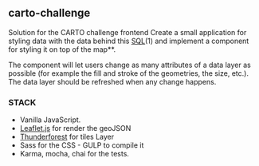 ## carto-challenge
Solution for the CARTO challenge frontend
Create a small application for styling data with the data behind this [SQL](https://xavijam.carto.com/api/v2/sql?q=SELECT%20*%20FROM%20ne_10m_populated_places_simple&format=GeoJSON)(1) and implement a component for styling it on top of the map**.

The component will let users change as many attributes of a data layer as possible (for example the fill and stroke of the geometries, the size, etc.). The data layer should be refreshed when any change happens.

### STACK
- Vanilla JavaScript.
- [Leaflet.js](http://leafletjs.com/) for render the geoJSON
- [Thunderforest](https://www.thunderforest.com/) for tiles Layer
- Sass for the CSS - GULP to compile it
- Karma, mocha, chai for the tests.
